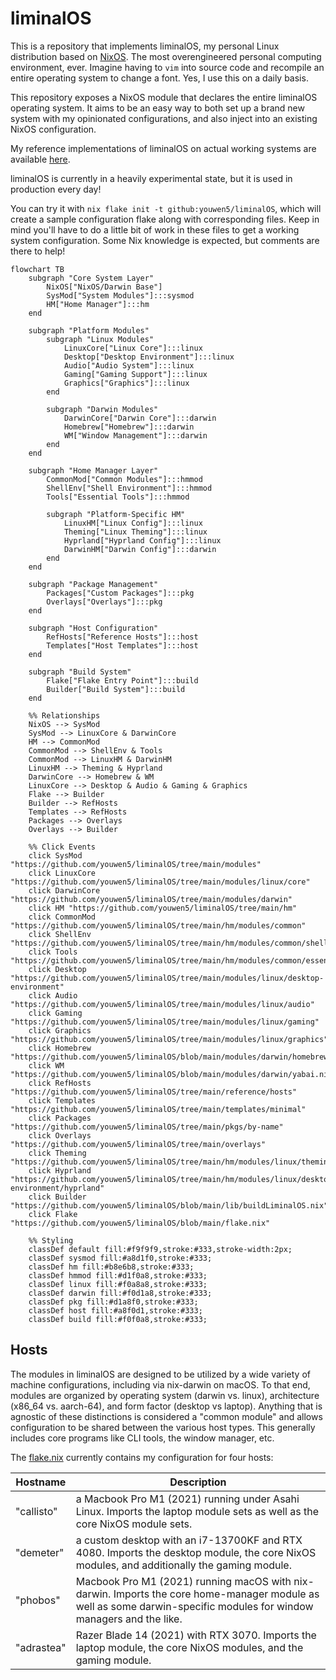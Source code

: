 # liminalOS

This is a repository that implements liminalOS, my personal Linux distribution
based on [NixOS](https://nixos.org/). The most overengineered personal
computing environment, ever. Imagine having to `vim` into source code and
recompile an entire operating system to change a font. Yes, I use this on a
daily basis.

This repository exposes a NixOS module that declares the entire liminalOS
operating system. It aims to be an easy way to both set up a brand new system
with my opinionated configurations, and also inject into an existing NixOS
configuration.

My reference implementations of liminalOS on actual working systems are
available [here](./reference).

liminalOS is currently in a heavily experimental state, but it is used in
production every day!

You can try it with `nix flake init -t github:youwen5/liminalOS`, which will
create a sample configuration flake along with corresponding files. Keep in
mind you'll have to do a little bit of work in these files to get a working
system configuration. Some Nix knowledge is expected, but comments are there to
help!

```
flowchart TB
    subgraph "Core System Layer"
        NixOS["NixOS/Darwin Base"]
        SysMod["System Modules"]:::sysmod
        HM["Home Manager"]:::hm
    end

    subgraph "Platform Modules"
        subgraph "Linux Modules"
            LinuxCore["Linux Core"]:::linux
            Desktop["Desktop Environment"]:::linux
            Audio["Audio System"]:::linux
            Gaming["Gaming Support"]:::linux
            Graphics["Graphics"]:::linux
        end

        subgraph "Darwin Modules"
            DarwinCore["Darwin Core"]:::darwin
            Homebrew["Homebrew"]:::darwin
            WM["Window Management"]:::darwin
        end
    end

    subgraph "Home Manager Layer"
        CommonMod["Common Modules"]:::hmmod
        ShellEnv["Shell Environment"]:::hmmod
        Tools["Essential Tools"]:::hmmod
        
        subgraph "Platform-Specific HM"
            LinuxHM["Linux Config"]:::linux
            Theming["Linux Theming"]:::linux
            Hyprland["Hyprland Config"]:::linux
            DarwinHM["Darwin Config"]:::darwin
        end
    end

    subgraph "Package Management"
        Packages["Custom Packages"]:::pkg
        Overlays["Overlays"]:::pkg
    end

    subgraph "Host Configuration"
        RefHosts["Reference Hosts"]:::host
        Templates["Host Templates"]:::host
    end

    subgraph "Build System"
        Flake["Flake Entry Point"]:::build
        Builder["Build System"]:::build
    end

    %% Relationships
    NixOS --> SysMod
    SysMod --> LinuxCore & DarwinCore
    HM --> CommonMod
    CommonMod --> ShellEnv & Tools
    CommonMod --> LinuxHM & DarwinHM
    LinuxHM --> Theming & Hyprland
    DarwinCore --> Homebrew & WM
    LinuxCore --> Desktop & Audio & Gaming & Graphics
    Flake --> Builder
    Builder --> RefHosts
    Templates --> RefHosts
    Packages --> Overlays
    Overlays --> Builder

    %% Click Events
    click SysMod "https://github.com/youwen5/liminalOS/tree/main/modules"
    click LinuxCore "https://github.com/youwen5/liminalOS/tree/main/modules/linux/core"
    click DarwinCore "https://github.com/youwen5/liminalOS/tree/main/modules/darwin"
    click HM "https://github.com/youwen5/liminalOS/tree/main/hm"
    click CommonMod "https://github.com/youwen5/liminalOS/tree/main/hm/modules/common"
    click ShellEnv "https://github.com/youwen5/liminalOS/tree/main/hm/modules/common/shellenv"
    click Tools "https://github.com/youwen5/liminalOS/tree/main/hm/modules/common/essentials"
    click Desktop "https://github.com/youwen5/liminalOS/tree/main/modules/linux/desktop-environment"
    click Audio "https://github.com/youwen5/liminalOS/tree/main/modules/linux/audio"
    click Gaming "https://github.com/youwen5/liminalOS/tree/main/modules/linux/gaming"
    click Graphics "https://github.com/youwen5/liminalOS/tree/main/modules/linux/graphics"
    click Homebrew "https://github.com/youwen5/liminalOS/blob/main/modules/darwin/homebrew.nix"
    click WM "https://github.com/youwen5/liminalOS/blob/main/modules/darwin/yabai.nix"
    click RefHosts "https://github.com/youwen5/liminalOS/tree/main/reference/hosts"
    click Templates "https://github.com/youwen5/liminalOS/tree/main/templates/minimal"
    click Packages "https://github.com/youwen5/liminalOS/tree/main/pkgs/by-name"
    click Overlays "https://github.com/youwen5/liminalOS/tree/main/overlays"
    click Theming "https://github.com/youwen5/liminalOS/tree/main/hm/modules/linux/theming"
    click Hyprland "https://github.com/youwen5/liminalOS/tree/main/hm/modules/linux/desktop-environment/hyprland"
    click Builder "https://github.com/youwen5/liminalOS/blob/main/lib/buildLiminalOS.nix"
    click Flake "https://github.com/youwen5/liminalOS/blob/main/flake.nix"

    %% Styling
    classDef default fill:#f9f9f9,stroke:#333,stroke-width:2px;
    classDef sysmod fill:#a8d1f0,stroke:#333;
    classDef hm fill:#b8e6b8,stroke:#333;
    classDef hmmod fill:#d1f0a8,stroke:#333;
    classDef linux fill:#f0a8a8,stroke:#333;
    classDef darwin fill:#f0d1a8,stroke:#333;
    classDef pkg fill:#d1a8f0,stroke:#333;
    classDef host fill:#a8f0d1,stroke:#333;
    classDef build fill:#f0f0a8,stroke:#333;
```

## Hosts

The modules in liminalOS are designed to be utilized by a wide variety of
machine configurations, including via nix-darwin on macOS. To that end, modules
are organized by operating system (darwin vs. linux), architecture (x86_64 vs.
aarch-64), and form factor (desktop vs laptop). Anything that is agnostic of
these distinctions is considered a "common module" and allows configuration to
be shared between the various host types. This generally includes core programs
like CLI tools, the window manager, etc.

The [flake.nix](/flake.nix) currently contains my configuration for four hosts:

| Hostname   | Description                                                                                                                                                         |
| ---------- | ------------------------------------------------------------------------------------------------------------------------------------------------------------------- |
| "callisto" | a Macbook Pro M1 (2021) running under Asahi Linux. Imports the laptop module sets as well as the core NixOS module sets.                                            |
| "demeter"  | a custom desktop with an i7-13700KF and RTX 4080. Imports the desktop module, the core NixOS modules, and additionally the gaming module.                           |
| "phobos"   | Macbook Pro M1 (2021) running macOS with nix-darwin. Imports the core home-manager module as well as some darwin-specific modules for window managers and the like. |
| "adrastea" | Razer Blade 14 (2021) with RTX 3070. Imports the laptop module, the core NixOS modules, and the gaming module.                                                      |

[^1]:
    also known as GNU/Linux, GNU+Linux, Freedesktop/systemd/musl/busybox Linux,
    Linux+friends, etc

[^2]:
    although this is not actually how the converse works, the rigor-hungry
    mathematicians reading can cry about it.

<!--## Keybinds-->
<!---->
<!--Non-exhaustive.-->
<!---->
<!--| Shortcut                                                                                                 | Action                           |-->
<!--| -------------------------------------------------------------------------------------------------------- | -------------------------------- |-->
<!--| <kbd>Super</kbd> + <kbd>W</kbd>                                                                          | Toggle floating                  |-->
<!--| <kbd>Super</kbd> + <kbd>K</kbd>                                                                          | Toggle layout                    |-->
<!--| <kbd>Super</kbd> + <kbd>E</kbd>                                                                          | Open Dolphin                     |-->
<!--| <kbd>Super</kbd> + <kbd>T</kbd>                                                                          | Open kitty                       |-->
<!--| <kbd>Super</kbd> + <kbd>F</kbd>                                                                          | Open librewolf                   |-->
<!--| <kbd>Super</kbd> + <kbd>R</kbd>                                                                          | Open pavucontrol                 |-->
<!--| <kbd>Super</kbd> + <kbd>Space</kbd>                                                                      | Open rofi                        |-->
<!--| <kbd>Super</kbd> + <kbd>Backspace</kbd>                                                                  | Open logout menu                 |-->
<!--| <kbd>Super</kbd> + <kbd>L</kbd>                                                                          | Screenshot region                |-->
<!--| <kbd>Super</kbd> + <kbd>H</kbd><kbd>J</kbd><kbd>K</kbd><kbd>L</kbd>                                      | Move around                      |-->
<!--| <kbd>Super</kbd> + <kbd>Ctrl</kbd> + <kbd>H</kbd><kbd>L</kbd>                                            | Move workspaces                  |-->
<!--| <kbd>Super</kbd> + <kbd>Alt</kbd> + <kbd>Ctrl</kbd> + <kbd>H</kbd><kbd>J</kbd><kbd>K</kbd><kbd>L</kbd>   | Move windows around workspaces   |-->
<!--| <kbd>Super</kbd> + <kbd>Shift</kbd> + <kbd>Ctrl</kbd> + <kbd>H</kbd><kbd>J</kbd><kbd>K</kbd><kbd>L</kbd> | Move windows around              |-->
<!--| <kbd>Super</kbd> + <kbd>S</kbd>                                                                          | Open Special Workspace           |-->
<!--| <kbd>Super</kbd> + <kbd>Enter</kbd>                                                                      | Fullscreen Window                |-->
<!--| <kbd>Super</kbd> + <kbd>Alt</kbd> + <kbd>S</kbd>                                                         | Move Window to Special Workspace |-->
